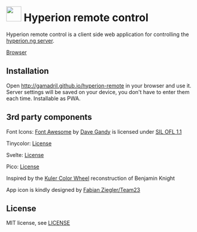 <img src='https://raw.githubusercontent.com/Gamadril/hyperion-remote/master/public/res/icon_192.png' width='40px' height='40px' /> Hyperion remote control
=======================

Hyperion remote control is a client side web application for controlling the [hyperion.ng server](https://hyperion-project.org).

[Browser](http://gamadril.github.io/hyperion-remote)

Installation
------------
Open http://gamadril.github.io/hyperion-remote in your browser and use it. Server settings will be saved on your device, you don't have to enter them each time. Installable as PWA.

3rd party components
--------------------
Font Icons:
[Font Awesome](https://github.com/FortAwesome/Font-Awesome) by [Dave Gandy](http://fontawesome.io) is licensed under [SIL OFL 1.1](http://scripts.sil.org/OFL)

Tinycolor:
[License](https://github.com/bgrins/TinyColor/blob/master/LICENSE)

Svelte:
[License](https://github.com/sveltejs/svelte/blob/master/LICENSE)

Pico:
[License](https://github.com/picocss/pico/blob/main/LICENSE.md)

Inspired by the [Kuler Color Wheel](https://github.com/benknight/kuler-colorwheel-with-d3) reconstruction of Benjamin Knight 

App icon is kindly designed by [Fabian Ziegler/Team23](http://www.team23.de/)

License
-------
MIT license, see [LICENSE](./LICENSE)

